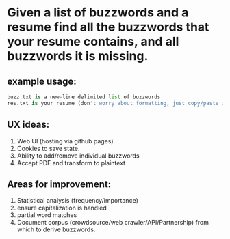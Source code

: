
# Given a list of buzzwords and a resume find all the buzzwords that your resume contains, and all buzzwords it is missing.


## example usage: 
``` python buzz.txt res.txt
buzz.txt is a new-line delimited list of buzzwords
res.txt is your resume (don't worry about formatting, just copy/paste it from pdf to a txt file).
```

## UX ideas:
1. Web UI (hosting via github pages)
2. Cookies to save state.
3. Ability to add/remove individual buzzwords
4. Accept PDF and transform to plaintext

## Areas for improvement:

1. Statistical analysis (frequency/importance)
2. ensure capitalization is handled
3. partial word matches
4. Document corpus (crowdsource/web crawler/API/Partnership) from which to derive buzzwords. 
